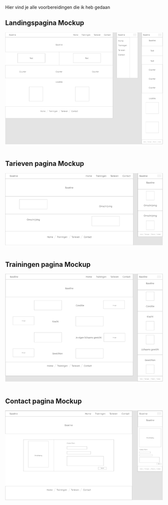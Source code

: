 Hier vind je alle voorbereidingen die ik heb gedaan

<h2>Landingspagina Mockup</h2>
 <img src="img/Annotation 2019-06-27 133702.png" title="Landingspagina Mockup">
 
 
 <br>
 <br>
 
<h2>Tarieven pagina Mockup</h2>
 <img src="img/Annotation 2019-06-27 140413.png" title="Tarieven pagina Mockup">
 
 
 <br>
 <br>
 
<h2>Trainingen pagina Mockup</h2>
 <img src="img/Annotation 2019-06-27 143130.png" title="Trainingen pagina Mockup">
 
 
 <br>
 <br>
 
<h2>Contact pagina Mockup</h2>
 <img src="img/Annotation 2019-06-27 144246.png" title="Contact pagina Mockup">
